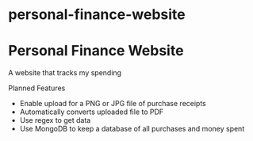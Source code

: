 # personal-finance-website
<h1>Personal Finance Website </h1>
<p> A website that tracks my spending </p>

Planned Features
* Enable upload for a PNG or JPG file of purchase receipts
* Automatically converts uploaded file to PDF
* Use regex to get data
* Use MongoDB to keep a database of all purchases and money spent
